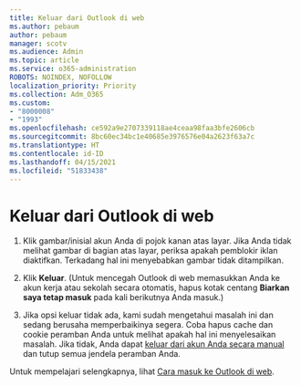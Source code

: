 ```yaml
---
title: Keluar dari Outlook di web
ms.author: pebaum
author: pebaum
manager: scotv
ms.audience: Admin
ms.topic: article
ms.service: o365-administration
ROBOTS: NOINDEX, NOFOLLOW
localization_priority: Priority
ms.collection: Adm_O365
ms.custom:
- "8000008"
- "1993"
ms.openlocfilehash: ce592a9e2707339118ae4ceaa98faa3bfe2606cb
ms.sourcegitcommit: 8bc60ec34bc1e40685e3976576e04a2623f63a7c
ms.translationtype: HT
ms.contentlocale: id-ID
ms.lasthandoff: 04/15/2021
ms.locfileid: "51833438"
---
```

# <a name="sign-out-of-outlook-on-the-web"></a>Keluar dari Outlook di web

1. Klik gambar/inisial akun Anda di pojok kanan atas layar. Jika Anda tidak melihat gambar di bagian atas layar, periksa apakah pemblokir iklan diaktifkan. Terkadang hal ini menyebabkan gambar tidak ditampilkan.

2. Klik **Keluar**. (Untuk mencegah Outlook di web memasukkan Anda ke akun kerja atau sekolah secara otomatis, hapus kotak centang **Biarkan saya tetap masuk** pada kali berikutnya Anda masuk.)

3. Jika opsi keluar tidak ada, kami sudah mengetahui masalah ini dan sedang berusaha memperbaikinya segera.  Coba hapus cache dan cookie peramban Anda untuk melihat apakah hal ini menyelesaikan masalah.  Jika tidak, Anda dapat [keluar dari akun Anda secara manual](https://login.live.com/logout.srf) dan tutup semua jendela peramban Anda.

Untuk mempelajari selengkapnya, lihat [Cara masuk ke Outlook di web](https://support.office.com/article/how-to-sign-in-to-outlook-on-the-web-763fab4d-0138-4814-b450-37fc286bcb79).
